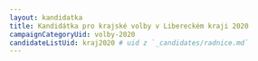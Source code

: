 ```yaml
---
layout: kandidatka
title: Kandidátka pro krajské volby v Libereckém kraji 2020 
campaignCategoryUid: volby-2020
candidateListUid: kraj2020 # uid z `_candidates/radnice.md`
---
```

